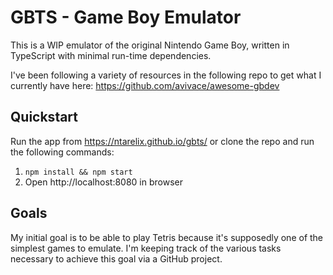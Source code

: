 # GBTS - Game Boy Emulator

This is a WIP emulator of the original Nintendo Game Boy, written in TypeScript with minimal run-time dependencies.

I've been following a variety of resources in the following repo to get what I currently have here: https://github.com/avivace/awesome-gbdev

## Quickstart
Run the app from https://ntarelix.github.io/gbts/ or clone the repo and run the following commands:

1. `npm install && npm start`
2. Open http://localhost:8080 in browser

## Goals

My initial goal is to be able to play Tetris because it's supposedly one of the simplest games to emulate. I'm keeping track of the various tasks necessary to achieve this goal via a GitHub project.
